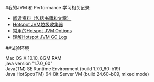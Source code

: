 #我的JVM 和 Performance 学习相关记录

* [阅读资料（包括书籍和文章）](java_readings.md)
* [Hotspot JVM垃圾收集器](jvm_collectors.md)
* [常用的Hotspot JVM Options](jvm_options.md)
* [理解Hotspot JVM GC Log](understanding_jvm_gc_log.md)

##试验环境

Mac OS X 10.10, 8GM RAM <br />
java version "1.7.0_60" <br />
Java(TM) SE Runtime Environment (build 1.7.0_60-b19) <br />
Java HotSpot(TM) 64-Bit Server VM (build 24.60-b09, mixed mode) <br />

